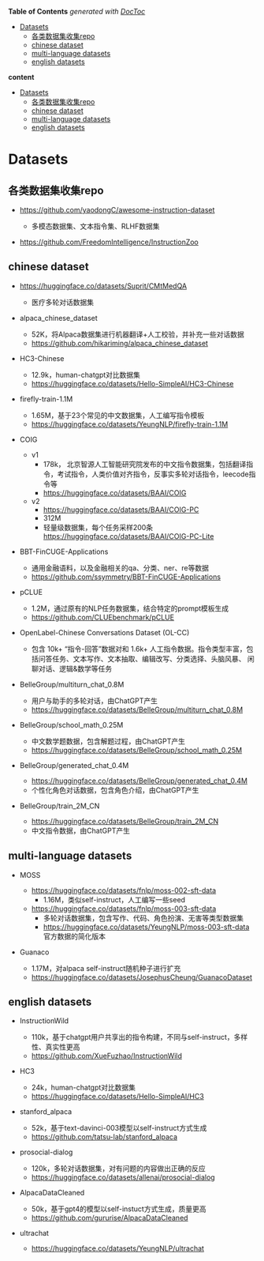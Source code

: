 <!-- START doctoc generated TOC please keep comment here to allow auto update -->
<!-- DON'T EDIT THIS SECTION, INSTEAD RE-RUN doctoc TO UPDATE -->
**Table of Contents**  *generated with [DocToc](https://github.com/thlorenz/doctoc)*

- [Datasets](#datasets)
  - [各类数据集收集repo](#%E5%90%84%E7%B1%BB%E6%95%B0%E6%8D%AE%E9%9B%86%E6%94%B6%E9%9B%86repo)
  - [chinese dataset](#chinese-dataset)
  - [multi-language datasets](#multi-language-datasets)
  - [english datasets](#english-datasets)

<!-- END doctoc generated TOC please keep comment here to allow auto update -->

**content**
<!-- TOC -->

- [Datasets](#datasets)
    - [各类数据集收集repo](#%E5%90%84%E7%B1%BB%E6%95%B0%E6%8D%AE%E9%9B%86%E6%94%B6%E9%9B%86repo)
    - [chinese dataset](#chinese-dataset)
    - [multi-language datasets](#multi-language-datasets)
    - [english datasets](#english-datasets)

<!-- /TOC -->

# Datasets

## 各类数据集收集repo
- https://github.com/yaodongC/awesome-instruction-dataset
  - 多模态数据集、文本指令集、RLHF数据集

- https://github.com/FreedomIntelligence/InstructionZoo


## chinese dataset

- https://huggingface.co/datasets/Suprit/CMtMedQA
  - 医疗多轮对话数据集

- alpaca_chinese_dataset
  - 52K，将Alpaca数据集进行机器翻译+人工校验，并补充一些对话数据
  - https://github.com/hikariming/alpaca_chinese_dataset

- HC3-Chinese
  - 12.9k，human-chatgpt对比数据集
  - https://huggingface.co/datasets/Hello-SimpleAI/HC3-Chinese

- firefly-train-1.1M
  - 1.65M，基于23个常见的中文数据集，人工编写指令模板
  - https://huggingface.co/datasets/YeungNLP/firefly-train-1.1M

- COIG
  - v1
    - 178k， 北京智源人工智能研究院发布的中文指令数据集，包括翻译指令，考试指令，人类价值对齐指令，反事实多轮对话指令，leecode指令等
    - https://huggingface.co/datasets/BAAI/COIG
  - v2
    - https://huggingface.co/datasets/BAAI/COIG-PC
    - 312M
    - 轻量级数据集，每个任务采样200条
      https://huggingface.co/datasets/BAAI/COIG-PC-Lite

- BBT-FinCUGE-Applications
  - 通用金融语料，以及金融相关的qa、分类、ner、re等数据
  - https://github.com/ssymmetry/BBT-FinCUGE-Applications

- pCLUE
  - 1.2M，通过原有的NLP任务数据集，结合特定的prompt模板生成
  - https://github.com/CLUEbenchmark/pCLUE

- OpenLabel-Chinese Conversations Dataset (OL-CC) 
  - 包含 10k+ “指令-回答”数据对和 1.6k+ 人工指令数据。指令类型丰富，包括问答任务、文本写作、文本抽取、编辑改写、分类选择、头脑风暴、 闲聊对话、逻辑&数学等任务

- BelleGroup/multiturn_chat_0.8M
  - 用户与助手的多轮对话，由ChatGPT产生
  - https://huggingface.co/datasets/BelleGroup/multiturn_chat_0.8M

- BelleGroup/school_math_0.25M
  - 中文数学题数据，包含解题过程，由ChatGPT产生
  - https://huggingface.co/datasets/BelleGroup/school_math_0.25M

- BelleGroup/generated_chat_0.4M
  - https://huggingface.co/datasets/BelleGroup/generated_chat_0.4M
  - 个性化角色对话数据，包含角色介绍，由ChatGPT产生

- BelleGroup/train_2M_CN
  - https://huggingface.co/datasets/BelleGroup/train_2M_CN
  - 中文指令数据，由ChatGPT产生


## multi-language datasets

- MOSS 
  - https://huggingface.co/datasets/fnlp/moss-002-sft-data
    - 1.16M，类似self-instruct，人工编写一些seed
  - https://huggingface.co/datasets/fnlp/moss-003-sft-data
    - 多轮对话数据集，包含写作、代码、角色扮演、无害等类型数据集
    - https://huggingface.co/datasets/YeungNLP/moss-003-sft-data  
      官方数据的简化版本

- Guanaco
  - 1.17M，对alpaca self-instruct随机种子进行扩充
  - https://huggingface.co/datasets/JosephusCheung/GuanacoDataset

## english datasets

- InstructionWild
  - 110k，基于chatgpt用户共享出的指令构建，不同与self-instruct，多样性、真实性更高
  - https://github.com/XueFuzhao/InstructionWild
  
- HC3
  - 24k，human-chatgpt对比数据集
  - https://huggingface.co/datasets/Hello-SimpleAI/HC3

- stanford_alpaca
  - 52k，基于text-davinci-003模型以self-instruct方式生成
  - https://github.com/tatsu-lab/stanford_alpaca

- prosocial-dialog
  - 120k，多轮对话数据集，对有问题的内容做出正确的反应
  - https://huggingface.co/datasets/allenai/prosocial-dialog

- AlpacaDataCleaned
  - 50k，基于gpt4的模型以self-instuct方式生成，质量更高
  - https://github.com/gururise/AlpacaDataCleaned

- ultrachat
  - https://huggingface.co/datasets/YeungNLP/ultrachat